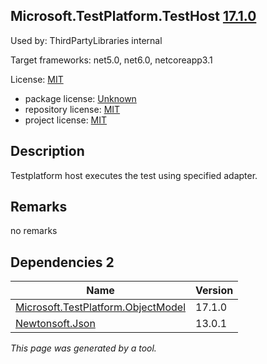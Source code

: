 Microsoft.TestPlatform.TestHost [17.1.0](https://www.nuget.org/packages/Microsoft.TestPlatform.TestHost/17.1.0)
--------------------

Used by: ThirdPartyLibraries internal

Target frameworks: net5.0, net6.0, netcoreapp3.1

License: [MIT](../../../../licenses/mit) 

- package license: [Unknown]() 
- repository license: [MIT](https://github.com/microsoft/vstest) 
- project license: [MIT](https://github.com/microsoft/vstest/) 

Description
-----------
Testplatform host executes the test using specified adapter.

Remarks
-----------
no remarks


Dependencies 2
-----------

|Name|Version|
|----------|:----|
|[Microsoft.TestPlatform.ObjectModel](../../../../packages/nuget.org/microsoft.testplatform.objectmodel/17.1.0)|17.1.0|
|[Newtonsoft.Json](../../../../packages/nuget.org/newtonsoft.json/13.0.1)|13.0.1|

*This page was generated by a tool.*